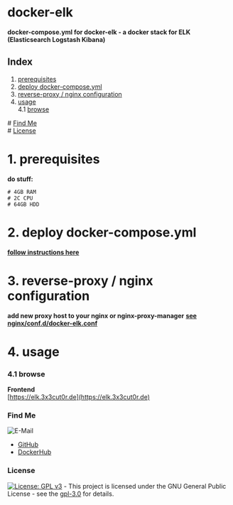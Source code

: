 # docker-elk

**docker-compose.yml for docker-elk - a docker stack for ELK (Elasticsearch Logstash Kibana)**

## Index

1. [prerequisites](#prerequisites)
2. [deploy docker-compose.yml](#deploy)
3. [reverse-proxy / nginx configuration](#reverse-proxy)
4. [usage](#usage)  
   4.1 [browse](#browse)

\# [Find Me](#findme)  
\# [License](#license)

# 1. prerequisites <a name="prerequisites"></a>

**do stuff:**

```shell
# 4GB RAM
# 2C CPU
# 64GB HDD

```

# 2. deploy docker-compose.yml <a name="deploy"></a>

**[follow instructions here](https://github.com/deviantony/docker-elk)**

# 3. reverse-proxy / nginx configuration <a name="reverse-proxy"></a>

**add new proxy host to your nginx or nginx-proxy-manager**
**[see nginx/conf.d/docker-elk.conf](https://github.com/3x3cut0r/vps/blob/main/nginx/conf.d/docker-elk.conf)**

# 4. usage <a name="usage"></a>

### 4.1 browse <a name="browse"></a>

**Frontend**  
[https://elk.3x3cut0r.de](https://elk.3x3cut0r.de)

### Find Me <a name="findme"></a>

![E-Mail](https://img.shields.io/badge/E--Mail-executor55%40gmx.de-red)

- [GitHub](https://github.com/3x3cut0r)
- [DockerHub](https://hub.docker.com/u/3x3cut0r)

### License <a name="license"></a>

[![License: GPL v3](https://img.shields.io/badge/License-GPLv3-blue.svg)](https://www.gnu.org/licenses/gpl-3.0) - This project is licensed under the GNU General Public License - see the [gpl-3.0](https://www.gnu.org/licenses/gpl-3.0.en.html) for details.
